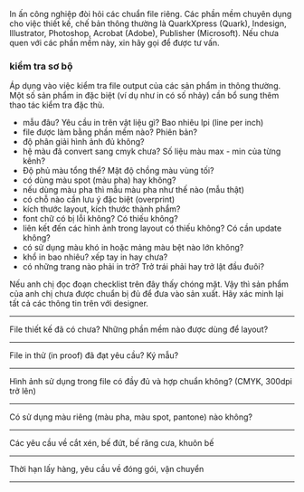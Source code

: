 In ấn công nghiệp đòi hỏi các chuẩn file riêng. Các phần mềm chuyên dụng cho việc thiết kế, chế bản thông thường là QuarkXpress (Quark), Indesign, Illustrator, Photoshop, Acrobat (Adobe), Publisher (Microsoft). Nếu chưa quen với các phần mềm này, xin hãy gọi để được tư vấn.


### kiểm tra sơ bộ

Áp dụng vào việc kiểm tra file output của các sản phẩm in thông thường. Một số sản phẩm in đặc biệt (ví dụ như in có số nhảy) cần bổ sung thêm thao tác kiểm tra đặc thù.

- mẫu đâu? Yêu cầu in trên vật liệu gì? Bao nhiêu lpi (line per inch)
- file được làm bằng phần mềm nào? Phiên bản?
- độ phân giải hình ảnh đủ không?
- hệ màu đã convert sang cmyk chưa? Số liệu màu max - min của từng kênh?
- Độ phủ màu tổng thể? Mật độ chồng màu vùng tối?
- có dùng màu spot (màu pha) hay không?
- nếu dùng màu pha thì mẫu màu pha như thế nào (mẫu thật)
- có chỗ nào cần lưu ý đặc biệt (overprint)
- kích thước layout, kích thước thành phẩm?
- font chữ có bị lỗi không? Có thiếu không?
- liên kết đến các hình ảnh trong layout có thiếu không? Có cần update không?
- có sử dụng màu khó in hoặc mảng màu bệt nào lớn không?
- khổ in bao nhiêu? xếp tay in hay chưa?
- có những trang nào phải in trở? Trở trái phải hay trở lật đầu đuôi?

Nếu anh chị đọc đoạn checklist trên đây thấy chóng mặt. Vậy thì sản phẩm của anh chị chưa được chuẩn bị đủ để đưa vào sản xuất. Hãy xác minh lại tất cả các thông tin trên với designer.


---

File thiết kế đã có chưa? Những phần mềm nào được dùng để layout?

---

File in thử (in proof) đã đạt yêu cầu? Ký mẫu?

---

Hình ảnh sử dụng trong file có đầy đủ và hợp chuẩn không? (CMYK, 300dpi trở lên)

---

Có sử dụng màu riêng (màu pha, màu spot, pantone) nào không?

---

Các yêu cầu về cắt xén, bế đứt, bế răng cưa, khuôn bế

---

Thời hạn lấy hàng, yêu cầu về đóng gói, vận chuyển

---
